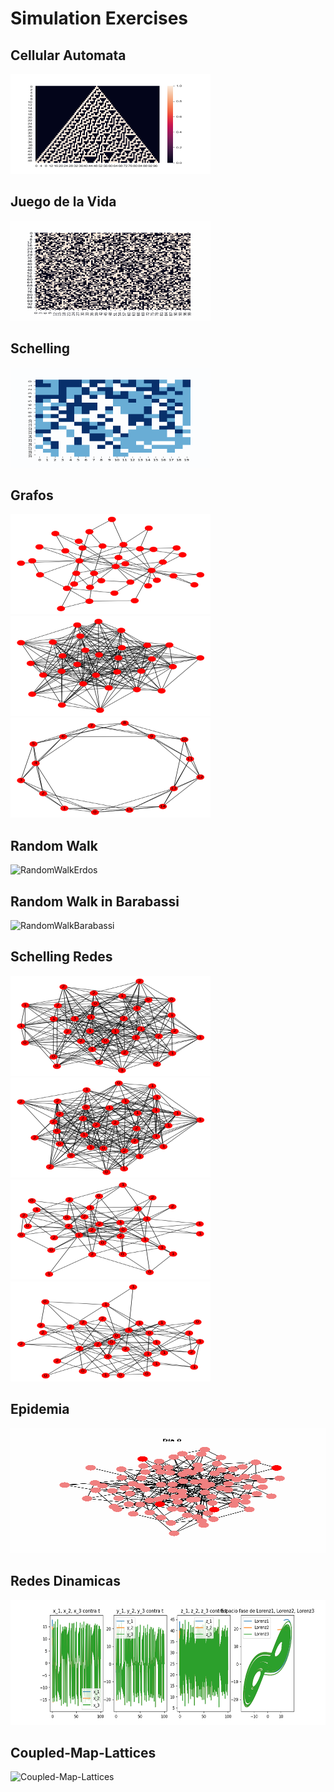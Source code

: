 # Simulation Exercises 

## Cellular Automata

<p align="left">
  <img alt="Cellular Automata" src="https://raw.githubusercontent.com/acastellanos95/SimulationLects/master/CA.png" height="160" width="320">
</p>

## Juego de la Vida

<p align="left">
  <img alt="Juego de la Vida" src="https://raw.githubusercontent.com/acastellanos95/SimulationLects/master/Game_of_life.gif" height="160" width="320">
</p>

## Schelling

<p align="left">
  <img alt="Schelling" src="https://raw.githubusercontent.com/acastellanos95/SimulationLects/master/Schelling.gif" height="160" width="320">
</p>

## Grafos

<p>
  <img alt="Barabassi" src="https://raw.githubusercontent.com/acastellanos95/SimulationLects/master/Barabassi.png" height="160" width="320">
  <img alt="ErdosRenyi" src="https://raw.githubusercontent.com/acastellanos95/SimulationLects/master/ErdosRenyi.png" height="160" width="320">
  <img alt="Mundo Pequeño" src="https://raw.githubusercontent.com/acastellanos95/SimulationLects/master/MundoPequeno.png" height="160" width="320">
</p>

## Random Walk

<p align="left">
  <img alt="RandomWalkErdos" src="https://github.com/acastellanos95/SimulationLects/blob/master/RandomWalk.gif?raw=true" height="160" width="320">
</p>

## Random Walk in Barabassi

<p align="left">
  <img alt="RandomWalkBarabassi" src="https://github.com/acastellanos95/SimulationLects/blob/master/RandomWalkBarabassi.gif?raw=true" height="160" width="320">
</p>

## Schelling Redes

<p>
  <img alt="Erdos al inicio" src="https://raw.githubusercontent.com/acastellanos95/SimulationLects/master/Figure_1erdos.png" height="160" width="320">
  <img alt="Erdos al final" src="https://raw.githubusercontent.com/acastellanos95/SimulationLects/master/Figure_2erdos.png" height="160" width="320">
  <img alt="Barabassi al principio" src="https://raw.githubusercontent.com/acastellanos95/SimulationLects/master/Figure_1barabassi.png" height="160" width="320">
    <img alt="Barabassi al final" src="https://raw.githubusercontent.com/acastellanos95/SimulationLects/master/Figure_2barabassi.png" height="160" width="320">
</p>

## Epidemia

<p align="left">
  <img alt="Redes dinamicas" src="https://raw.githubusercontent.com/acastellanos95/SimulationLects/master/Epidemia.gif" height="200" width="600">
</p>

## Redes Dinamicas

<p align="left">
  <img alt="Redes dinamicas" src="https://raw.githubusercontent.com/acastellanos95/SimulationLects/master/Lorenz1.png" height="200" width="600">
</p>

## Coupled-Map-Lattices

<p align="left">
  <img alt="Coupled-Map-Lattices" src="https://github.com/acastellanos95/SimulationLects/blob/master/CoupledLattice.gif?raw=true" height="200" width="600">
</p>

